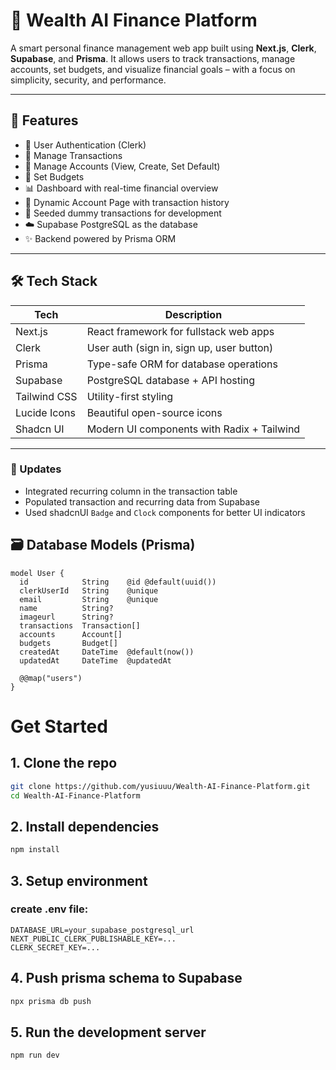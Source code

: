 # 💸 Wealth AI Finance Platform

A smart personal finance management web app built using **Next.js**, **Clerk**, **Supabase**, and **Prisma**. It allows users to track transactions, manage accounts, set budgets, and visualize financial goals – with a focus on simplicity, security, and performance.

---

## 🚀 Features

- 🔐 User Authentication (Clerk)
- 🧾 Manage Transactions
- 🏦 Manage Accounts (View, Create, Set Default)
- 🎯 Set Budgets
- 📊 Dashboard with real-time financial overview
- 🧠 Dynamic Account Page with transaction history
- 🌱 Seeded dummy transactions for development
- ☁️ Supabase PostgreSQL as the database
- ✨ Backend powered by Prisma ORM

---

## 🛠️ Tech Stack

| Tech         | Description                              |
|--------------|------------------------------------------|
| Next.js      | React framework for fullstack web apps   |
| Clerk        | User auth (sign in, sign up, user button)|
| Prisma       | Type-safe ORM for database operations    |
| Supabase     | PostgreSQL database + API hosting        |
| Tailwind CSS | Utility-first styling                    |
| Lucide Icons | Beautiful open-source icons              |
| Shadcn UI    | Modern UI components with Radix + Tailwind |

---

### 🔄 Updates
- Integrated recurring column in the transaction table
- Populated transaction and recurring data from Supabase
- Used shadcnUI `Badge` and `Clock` components for better UI indicators

## 🗃️ Database Models (Prisma)

```prisma
model User {
  id            String    @id @default(uuid())
  clerkUserId   String    @unique
  email         String    @unique
  name          String?
  imageurl      String?
  transactions  Transaction[]
  accounts      Account[]
  budgets       Budget[]
  createdAt     DateTime  @default(now())
  updatedAt     DateTime  @updatedAt

  @@map("users")
}

```
# Get Started
## 1. Clone the repo
```bash
git clone https://github.com/yusiuuu/Wealth-AI-Finance-Platform.git
cd Wealth-AI-Finance-Platform
```
## 2. Install dependencies
```bash
npm install
```
## 3. Setup environment
### create .env file:
```env
DATABASE_URL=your_supabase_postgresql_url
NEXT_PUBLIC_CLERK_PUBLISHABLE_KEY=...
CLERK_SECRET_KEY=...
```
## 4. Push prisma schema to Supabase
```bash
npx prisma db push
```
## 5. Run the development server
```bash
npm run dev
```
